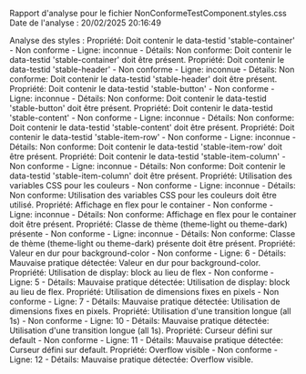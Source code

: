 Rapport d'analyse pour le fichier NonConformeTestComponent.styles.css
Date de l'analyse : 20/02/2025 20:16:49

Analyse des styles :
Propriété: Doit contenir le data-testid 'stable-container' - Non conforme - Ligne: inconnue - Détails: Non conforme: Doit contenir le data-testid 'stable-container' doit être présent.
Propriété: Doit contenir le data-testid 'stable-header' - Non conforme - Ligne: inconnue - Détails: Non conforme: Doit contenir le data-testid 'stable-header' doit être présent.
Propriété: Doit contenir le data-testid 'stable-button' - Non conforme - Ligne: inconnue - Détails: Non conforme: Doit contenir le data-testid 'stable-button' doit être présent.
Propriété: Doit contenir le data-testid 'stable-content' - Non conforme - Ligne: inconnue - Détails: Non conforme: Doit contenir le data-testid 'stable-content' doit être présent.
Propriété: Doit contenir le data-testid 'stable-item-row' - Non conforme - Ligne: inconnue - Détails: Non conforme: Doit contenir le data-testid 'stable-item-row' doit être présent.
Propriété: Doit contenir le data-testid 'stable-item-column' - Non conforme - Ligne: inconnue - Détails: Non conforme: Doit contenir le data-testid 'stable-item-column' doit être présent.
Propriété: Utilisation des variables CSS pour les couleurs - Non conforme - Ligne: inconnue - Détails: Non conforme: Utilisation des variables CSS pour les couleurs doit être utilisé.
Propriété: Affichage en flex pour le container - Non conforme - Ligne: inconnue - Détails: Non conforme: Affichage en flex pour le container doit être présent.
Propriété: Classe de thème (theme-light ou theme-dark) présente - Non conforme - Ligne: inconnue - Détails: Non conforme: Classe de thème (theme-light ou theme-dark) présente doit être présent.
Propriété: Valeur en dur pour background-color - Non conforme - Ligne: 6 - Détails: Mauvaise pratique détectée: Valeur en dur pour background-color.
Propriété: Utilisation de display: block au lieu de flex - Non conforme - Ligne: 5 - Détails: Mauvaise pratique détectée: Utilisation de display: block au lieu de flex.
Propriété: Utilisation de dimensions fixes en pixels - Non conforme - Ligne: 7 - Détails: Mauvaise pratique détectée: Utilisation de dimensions fixes en pixels.
Propriété: Utilisation d'une transition longue (all 1s) - Non conforme - Ligne: 10 - Détails: Mauvaise pratique détectée: Utilisation d'une transition longue (all 1s).
Propriété: Curseur défini sur default - Non conforme - Ligne: 11 - Détails: Mauvaise pratique détectée: Curseur défini sur default.
Propriété: Overflow visible - Non conforme - Ligne: 12 - Détails: Mauvaise pratique détectée: Overflow visible.
